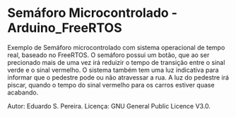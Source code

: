 # Semáforo Microcontrolado - Arduino_FreeRTOS

Exemplo de Semáforo microcontrolado com sistema operacional de tempo real, baseado no FreeRTOS.
O semáforo possui um botão, que ao ser precionado mais de uma vez irá reduizir o tempo de transição entre o sinal verde e o sinal vermelho.
O sistema também tem uma luz indicativa para informar que o pedestre pode ou não atravessar a rua.
A luz do pedestre irá piscar, quando o tempo do sinal vermelho para os carros estiver quase acabando.

Autor: Eduardo S. Pereira.
Licença: GNU General Public Licence V3.0.
